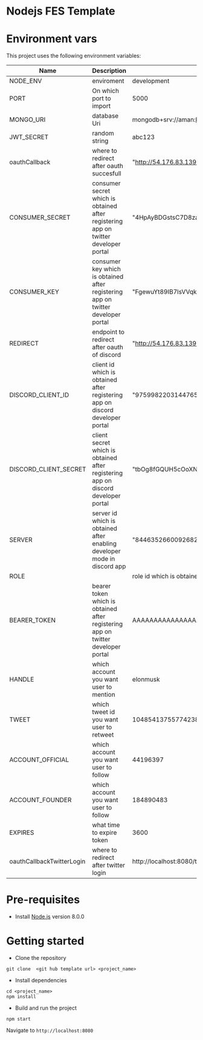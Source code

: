 # Nodejs FES Template

# Environment vars
This project uses the following environment variables:

| Name                          | Description                         | Default Value                                  |
| ----------------------------- | ------------------------------------| -----------------------------------------------|
|NODE_ENV | enviroment | development|
|PORT | On which port to import | 5000|
|MONGO_URI | database Uri | mongodb+srv://aman:kNqfN0zfP0uOTEvm@cluster0.38n08.mongodb.net/retroh?retryWrites=true&w=majority|
|JWT_SECRET | random string | abc123
|oauthCallback | where to redirect after oauth succesfull | "http://54.176.83.139:8080"|
|CONSUMER_SECRET | consumer secret which is obtained after registering app on twitter developer portal|"4HpAyBDGstsC7D8zaXFFXSvibRJVrtFybFsgjDIKf1vfjQJ9G1"|
|CONSUMER_KEY | consumer key which is obtained after registering app on twitter developer portal|"FgewuYt89IB7lsVVqkmZfCUmJ"|
|REDIRECT | endpoint to redirect after oauth of discord| "http://54.176.83.139:5000/api/discord/callback"|
|DISCORD_CLIENT_ID | client id which is obtained after registering app on discord developer portal | "975998220314476556"|
|DISCORD_CLIENT_SECRET | client secret which is obtained after registering app on discord developer portal | "tbOg8fGQUH5cOoXNlS0LURtCtmsuqXuW"|
|SERVER | server id which is obtained after enabling developer mode in discord app | "844635266009268254"|
|ROLE | | role id which is obtained after enabling developer mode in discord app |
|BEARER_TOKEN | bearer token which is obtained after registering app on twitter developer portal | AAAAAAAAAAAAAAAAAAAAHYmcwEAAAAA90cSem8vDSYo%2Bq1oEQriqLZPkZE%3DIlEEy6p7i2n8p5Var3sD1B4YqLOw6y33Wq8k38Gu5Xet8jnhXK|
|HANDLE | which account you want user to mention | elonmusk|
|TWEET | which tweet id you want user to retweet | 1048541375577423873|
|ACCOUNT_OFFICIAL | which account you want user to follow | 44196397|
|ACCOUNT_FOUNDER | which account you want user to follow | 184890483|
|EXPIRES | what time to expire token | 3600|
|oauthCallbackTwitterLogin | where to redirect after twitter login | http://localhost:8080/task|


# Pre-requisites
- Install [Node.js](https://nodejs.org/en/) version 8.0.0


# Getting started
- Clone the repository
```
git clone  <git hub template url> <project_name>
```
- Install dependencies
```
cd <project_name>
npm install
```
- Build and run the project
```
npm start
```
  Navigate to `http://localhost:8080`

